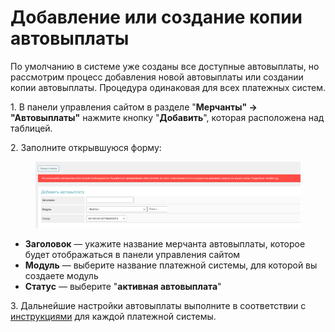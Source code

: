 # Добавление или создание копии автовыплаты

По умолчанию в системе уже созданы все доступные автовыплаты, но рассмотрим процесс добавления новой автовыплаты или создании копии автовыплаты. Процедура одинаковая для всех платежных систем.

1\. В панели управления сайтом в разделе "**Мерчанты" → "Автовыплаты"** нажмите кнопку "**Добавить**", которая расположена над таблицей.

2\. Заполните открывшуюся форму:

<figure><img src="../../../.gitbook/assets/image (949).png" alt="" width="563"><figcaption></figcaption></figure>

* **Заголовок** — укажите название мерчанта автовыплаты, которое будет отображаться в панели управления сайтом
* **Модуль** — выберите название платежной системы, для которой вы создаете модуль
* **Статус** — выберите "**активная автовыплата**"

3\. Дальнейшие настройки автовыплаты выполните в соответствии с [инструкциями](https://premium.gitbook.io/main/osnovnye-nastroiki/merchanty-i-avtovyplaty/avtovyplaty) для каждой платежной системы.
